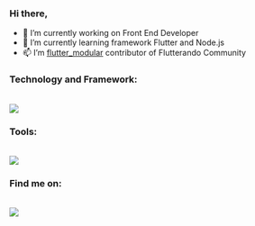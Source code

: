 ### Hi there, 

- 🔭 I’m currently working on Front End Developer
- 🌱 I’m currently learning framework Flutter and Node.js
- 📫 I’m [flutter_modular](https://pub.dev/packages/flutter_modular) contributor of Flutterando Community  


### Technology and Framework:
<div style="display: inline_block"><br>
     <a>
    <img src="https://skillicons.dev/icons?i=flutter,dart,nodejs,js,sqlite,firebase,supabase," />
  </a>
</div>  
 
### Tools:
<div style="display: inline_block"><br>
    <a>
    <img src="https://skillicons.dev/icons?i=vscode,androidstudio,postman,ai,xd,ps,ae,pr" />
  </a>
</div>  


### Find me on:
<div style="display: inline_block"><br>
      <a href="https://br.linkedin.com/in/jfperondini?original_referer=https%3A%2F%2Fwww.google.com%2F" >
    <img src="https://skillicons.dev/icons?i=linkedin" />
  </a>
</div>


<!--
**jfperondini/jfperondini** is a ✨ _special_ ✨ repository because its `README.md` (this file) appears on your GitHub profile.

Here are some ideas to get you started:

www.devicon.dev

- 🔭 I’m currently working on ...
- 🌱 I’m currently learning ...
- 👯 I’m looking to collaborate on ...
- 🤔 I’m looking for help with ...
- 💬 Ask me about ...
- 📫 How to reach me: ...
- 😄 Pronouns: ...
- ⚡ Fun fact: ...
-->
